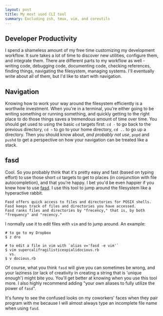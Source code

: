 ```yaml
---
layout: post
title: My most used CLI tool
summary: Excluding zsh, tmux, vim, and coreutils
---
```

## Developer Productivity
I spend a shameless amount of my free time customizing my development workflow. It sure takes a lot of time to discover new utilities, configure them, and integrate them. There are different parts to my workflow as well - writing code, debugging code, documenting code, checking references, finding things, navigating the filesystem, managing systems. I'll eventually write about all of them, but I'd like to start with navigation.

## Navigation
Knowing how to work your way around the filesystem efficiently is a worthwile investment. When you're in a terminal, you're either going to be writing something or running something, and quickly getting to the right place to do those things saves a tremendous amount of time over time. You should get used to using the basic `cd` targets first: `cd -` to go back to the previous directory, `cd ~` to go to your home directory, `cd ..` to go up a directory. Then you should know about, _and probably not use_, `popd` and `pushd` to get a perspective on how your navigation can be treated like a stack.

## fasd
Cool. So you probably think that it's pretty easy and fast (based on typing effort) to use those short `cd` targets to get to places (in conjunction with file autocompletion), and that you're happy. I bet you'd be even happier if you knew how to use [fasd](https://github.com/clvv/fasd). I use this tool to jump around the filesystem like a hyperactive rabbit.

```
Fasd offers quick access to files and directories for POSIX shells.
Fasd keeps track of files and directories you have accessed.
Fasd ranks files and directories by "frecency," that is, by both "frequency" and "recency."
```

I normally use it to edit files with `vim` and to jump around. An example:

```
# to go to my Dropbox
$ z dro

# to edit a file in vim with `alias v='fasd -e vim'`
$ vim supercalifragilisticexpialidocious.rb
  vs.
$ v docious.rb

```

Of course, what you think `fasd` will give you can sometimes be wrong, and your laziness (or lack of creativity in creating a string that is 'unique enough') might bite you. You'll get better at knowing when you use this tool more. I also highly recommend adding "your own aliases to fully utilize the power of `fasd`".

It's funny to see the confused looks on my coworkers' faces when they pair program with me because I will almost always type an incomplete file name when using `fasd`.

